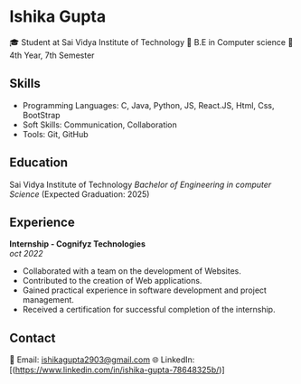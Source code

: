 # Ishika Gupta
🎓 Student at Sai Vidya Institute of Technology
🔬 B.E in Computer science
📅 4th Year, 7th Semester

## Skills
- Programming Languages: C, Java, Python, JS, React.JS, Html, Css, BootStrap
- Soft Skills: Communication, Collaboration
- Tools: Git, GitHub

## Education
Sai Vidya Institute of Technology
_Bachelor of Engineering in computer Science_
(Expected Graduation: 2025)

## Experience
**Internship - Cognifyz Technologies**  
_oct 2022_  

- Collaborated with a team on the development of Websites.
- Contributed to the creation of Web applications.
- Gained practical experience in software development and project management.
- Received a certification for successful completion of the internship.
  
## Contact

📧 Email: ishikagupta2903@gmail.com
🌐 LinkedIn: [(https://www.linkedin.com/in/ishika-gupta-78648325b/)]
